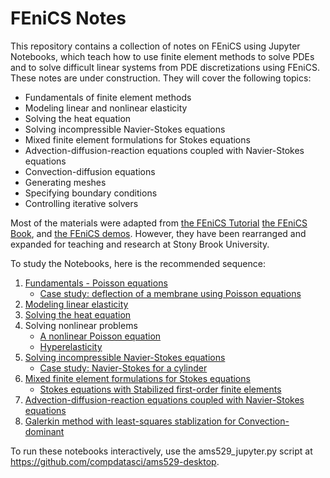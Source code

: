 # FEniCS Notes

This repository contains a collection of notes on FEniCS using Jupyter Notebooks, which teach how to use finite element methods to solve PDEs and to solve difficult linear systems from PDE discretizations using FEniCS. These notes are under construction. They will cover the following topics:
 - Fundamentals of finite element methods
 - Modeling linear and nonlinear elasticity
 - Solving the heat equation
 - Solving incompressible Navier-Stokes equations
 - Mixed finite element formulations for Stokes equations
 - Advection-diffusion-reaction equations coupled with Navier-Stokes equations
 - Convection-diffusion equations
 - Generating meshes
 - Specifying boundary conditions
 - Controlling iterative solvers

Most of the materials were adapted from [the FEniCS Tutorial](https://fenicsproject.org/tutorial/) [the FEniCS Book](https://fenicsproject.org/book/), and [the FEniCS demos](https://bitbucket.org/fenics-project/dolfin/src/master/demo/documented/?at=master). However, they have been rearranged and expanded for teaching and research at Stony Brook University. 

To study the Notebooks, here is the recommended sequence:
 1. [Fundamentals - Poisson equations](notebooks/poisson.ipynb)
    - [Case study: deflection of a membrane using Poisson equations](notebooks/poisson_membrane.ipynb)
 2. [Modeling linear elasticity](notebooks/elasticity.ipynb)
 3. [Solving the heat equation](notebooks/heat-equation.ipynb)
 4. Solving nonlinear problems
    - [A nonlinear Poisson equation](notebooks/nonlinear_poisson.ipynb)
    - [Hyperelasticity](notebooks/hyperelasticity.ipynb)
 5. [Solving incompressible Navier-Stokes equations](notebooks/navier_stokes.ipynb)
    - [Case study: Navier-Stokes for a cylinder](notebooks/navier_stokes_cylinder.ipynb)
 6. [Mixed finite element formulations for Stokes equations](notebooks/Stokes_equations.ipynb)
    - [Stokes equations with Stabilized first-order finite elements](notebooks/Stokes_equations_stabilized.ipynb)
 7. [Advection-diffusion-reaction equations coupled with Navier-Stokes equations](notebooks/advection-diffusion-reaction.ipynb)
 8. [Galerkin method with least-squares stablization for Convection-dominant](notebooks/convection-dominant.ipynb)

To run these notebooks interactively, use the ams529_jupyter.py script at https://github.com/compdatasci/ams529-desktop.
